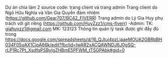Dự án chia làm 2 source code: trang client và trang admin
Trang client do Ngô Hữu Nghĩa và Văn Gia Quyền đảm nhiệm (https://github.com/Gear707/BC42_FIVERR)
Trang admin do Lý Gia Huy phụ trách với git riêng (https://github.com/HuyZzz1/cms-fiverr) -Admin: TK: giahuyzz1@gmail.com MK: 123123
Thông tin quản lý task được ghi đầy đủ trong https://docs.google.com/spreadsheets/d/16_QJtuj4pzLjaaeMOUA2GBRbBH034F05uAX1CjpA66k/edit?fbclid=IwAR2xACQAWNDJ6J0gSQ-rLP1Rc7Pt_XsdfqPSBylgZHBmE5PFWM_tTSGPAbk#gid=0
